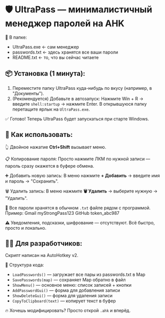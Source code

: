 🛡 UltraPass — минималистичный менеджер паролей на AHK
=======================================================

📁 В папке:
  - UltraPass.exe         ← сам менеджер
  - passwords.txt         ← здесь хранятся все ваши пароли
  - README.txt            ← то, что вы сейчас читаете

📦 Установка (1 минута):
-------------------------
1. Переместите папку UltraPass куда-нибудь по вкусу (например, в "Документы").
2. (Рекомендуется) Добавьте в автозапуск:
   Нажмите Win + R → введите `shell:startup` → нажмите Enter.
   В открывшуюся папку перетащите ярлык на `UltraPass.exe`.

✅ Готово! Теперь UltraPass будет запускаться при старте Windows.

🚀 Как использовать:
---------------------
👆 Двойное нажатие **Ctrl+Shift** вызывает меню.

📋 Копирование пароля:
  Просто нажмите ЛКМ по нужной записи — пароль сразу окажется в буфере обмена.

➕ Добавить новую запись:
  В меню нажмите **+ Добавить** → введите имя и пароль → "Сохранить".

🗑 Удалить запись:
  В меню нажмите **🗑 Удалить** → выберите нужную → "Удалить".

📁 Все пароли хранятся в обычном `.txt` файле рядом с программой. Пример:
    Gmail myStrongPass123
    GitHub token_abc987

⚠️ Уведомления, подсказки, шифрование — отсутствуют. Всё быстро, просто и локально.

👨‍💻 Для разработчиков:
-------------------------
Скрипт написан на AutoHotkey v2.

🧩 Структура кода:
- `LoadPasswords()`       — загружает все пары из passwords.txt в Map
- `SavePasswords(map)`    — сохраняет Map обратно в файл
- `ShowMenu()`            — основное меню: список записей + кнопки
- `AddPasswordGui()`      — форма для добавления записи
- `ShowDeleteGui()`       — форма для удаления записи
- `CopyToClipboard(text)` — копирует текст в буфер

🔥 Хочешь модифицировать? Просто открой `.ahk` и вперёд.


